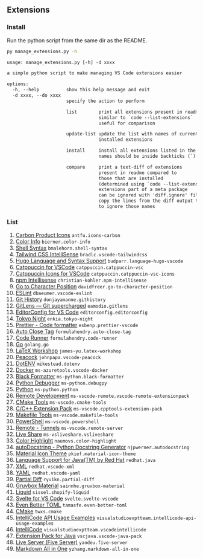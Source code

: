 ## Extensions

### Install

Run the python script from the same dir as the README.

```bash
py manage_extensions.py -h
```

```txt
usage: manage_extensions.py [-h] -d xxxx

a simple python script to make managing VS Code extensions easier

options:
  -h, --help          show this help message and exit
  -d xxxx, --do xxxx
                      specify the action to perform

                      list        print all extensions present in readme
                                  similar to `code --list-extensions`
                                  useful for comparison

                      update-list update the list with names of currently
                                  installed extensions

                      install     install all extensions listed in the readme
                                  names should be inside backticks (`)

                      compare     print a text-diff of extensions
                                  present in readme compared to
                                  those that are installed
                                  (determined using `code --list-extensions`)
                                  extensions part of a meta package
                                  can be ignored with 'diff.ignore' file
                                  copy the lines from the diff output to this file
                                  to ignore those names
```

### List

1. [Carbon Product Icons](https://marketplace.visualstudio.com/items?itemName=antfu.icons-carbon) `antfu.icons-carbon`
2. [Color Info](https://marketplace.visualstudio.com/items?itemName=bierner.color-info) `bierner.color-info`
3. [Shell Syntax](https://marketplace.visualstudio.com/items?itemName=bmalehorn.shell-syntax) `bmalehorn.shell-syntax`
4. [Tailwind CSS IntelliSense](https://marketplace.visualstudio.com/items?itemName=bradlc.vscode-tailwindcss) `bradlc.vscode-tailwindcss`
5. [Hugo Language and Syntax Support](https://marketplace.visualstudio.com/items?itemName=budparr.language-hugo-vscode) `budparr.language-hugo-vscode`
6. [Catppuccin for VSCode](https://marketplace.visualstudio.com/items?itemName=catppuccin.catppuccin-vsc) `catppuccin.catppuccin-vsc`
7. [Catppuccin Icons for VSCode](https://marketplace.visualstudio.com/items?itemName=catppuccin.catppuccin-vsc-icons) `catppuccin.catppuccin-vsc-icons`
8. [npm Intellisense](https://marketplace.visualstudio.com/items?itemName=christian-kohler.npm-intellisense) `christian-kohler.npm-intellisense`
9. [Go to Character Position](https://marketplace.visualstudio.com/items?itemName=davidfreer.go-to-character-position) `davidfreer.go-to-character-position`
10. [ESLint](https://marketplace.visualstudio.com/items?itemName=dbaeumer.vscode-eslint) `dbaeumer.vscode-eslint`
11. [Git History](https://marketplace.visualstudio.com/items?itemName=donjayamanne.githistory) `donjayamanne.githistory`
12. [GitLens — Git supercharged](https://marketplace.visualstudio.com/items?itemName=eamodio.gitlens) `eamodio.gitlens`
13. [EditorConfig for VS Code](https://marketplace.visualstudio.com/items?itemName=editorconfig.editorconfig) `editorconfig.editorconfig`
14. [Tokyo Night](https://marketplace.visualstudio.com/items?itemName=enkia.tokyo-night) `enkia.tokyo-night`
15. [Prettier - Code formatter](https://marketplace.visualstudio.com/items?itemName=esbenp.prettier-vscode) `esbenp.prettier-vscode`
16. [Auto Close Tag](https://marketplace.visualstudio.com/items?itemName=formulahendry.auto-close-tag) `formulahendry.auto-close-tag`
17. [Code Runner](https://marketplace.visualstudio.com/items?itemName=formulahendry.code-runner) `formulahendry.code-runner`
18. [Go](https://marketplace.visualstudio.com/items?itemName=golang.go) `golang.go`
19. [LaTeX Workshop](https://marketplace.visualstudio.com/items?itemName=james-yu.latex-workshop) `james-yu.latex-workshop`
20. [Peacock](https://marketplace.visualstudio.com/items?itemName=johnpapa.vscode-peacock) `johnpapa.vscode-peacock`
21. [DotENV](https://marketplace.visualstudio.com/items?itemName=mikestead.dotenv) `mikestead.dotenv`
22. [Docker](https://marketplace.visualstudio.com/items?itemName=ms-azuretools.vscode-docker) `ms-azuretools.vscode-docker`
23. [Black Formatter](https://marketplace.visualstudio.com/items?itemName=ms-python.black-formatter) `ms-python.black-formatter`
24. [Python Debugger](https://marketplace.visualstudio.com/items?itemName=ms-python.debugpy) `ms-python.debugpy`
25. [Python](https://marketplace.visualstudio.com/items?itemName=ms-python.python) `ms-python.python`
26. [Remote Development](https://marketplace.visualstudio.com/items?itemName=ms-vscode-remote.vscode-remote-extensionpack) `ms-vscode-remote.vscode-remote-extensionpack`
27. [CMake Tools](https://marketplace.visualstudio.com/items?itemName=ms-vscode.cmake-tools) `ms-vscode.cmake-tools`
28. [C/C++ Extension Pack](https://marketplace.visualstudio.com/items?itemName=ms-vscode.cpptools-extension-pack) `ms-vscode.cpptools-extension-pack`
29. [Makefile Tools](https://marketplace.visualstudio.com/items?itemName=ms-vscode.makefile-tools) `ms-vscode.makefile-tools`
30. [PowerShell](https://marketplace.visualstudio.com/items?itemName=ms-vscode.powershell) `ms-vscode.powershell`
31. [Remote - Tunnels](https://marketplace.visualstudio.com/items?itemName=ms-vscode.remote-server) `ms-vscode.remote-server`
32. [Live Share](https://marketplace.visualstudio.com/items?itemName=ms-vsliveshare.vsliveshare) `ms-vsliveshare.vsliveshare`
33. [Color Highlight](https://marketplace.visualstudio.com/items?itemName=naumovs.color-highlight) `naumovs.color-highlight`
34. [autoDocstring - Python Docstring Generator](https://marketplace.visualstudio.com/items?itemName=njpwerner.autodocstring) `njpwerner.autodocstring`
35. [Material Icon Theme](https://marketplace.visualstudio.com/items?itemName=pkief.material-icon-theme) `pkief.material-icon-theme`
36. [Language Support for Java(TM) by Red Hat](https://marketplace.visualstudio.com/items?itemName=redhat.java) `redhat.java`
37. [XML](https://marketplace.visualstudio.com/items?itemName=redhat.vscode-xml) `redhat.vscode-xml`
38. [YAML](https://marketplace.visualstudio.com/items?itemName=redhat.vscode-yaml) `redhat.vscode-yaml`
39. [Partial Diff](https://marketplace.visualstudio.com/items?itemName=ryu1kn.partial-diff) `ryu1kn.partial-diff`
40. [Gruvbox Material](https://marketplace.visualstudio.com/items?itemName=sainnhe.gruvbox-material) `sainnhe.gruvbox-material`
41. [Liquid](https://marketplace.visualstudio.com/items?itemName=sissel.shopify-liquid) `sissel.shopify-liquid`
42. [Svelte for VS Code](https://marketplace.visualstudio.com/items?itemName=svelte.svelte-vscode) `svelte.svelte-vscode`
43. [Even Better TOML](https://marketplace.visualstudio.com/items?itemName=tamasfe.even-better-toml) `tamasfe.even-better-toml`
44. [CMake](https://marketplace.visualstudio.com/items?itemName=twxs.cmake) `twxs.cmake`
45. [IntelliCode API Usage Examples](https://marketplace.visualstudio.com/items?itemName=visualstudioexptteam.intellicode-api-usage-examples) `visualstudioexptteam.intellicode-api-usage-examples`
46. [IntelliCode](https://marketplace.visualstudio.com/items?itemName=visualstudioexptteam.vscodeintellicode) `visualstudioexptteam.vscodeintellicode`
47. [Extension Pack for Java](https://marketplace.visualstudio.com/items?itemName=vscjava.vscode-java-pack) `vscjava.vscode-java-pack`
48. [Live Server (Five Server)](https://marketplace.visualstudio.com/items?itemName=yandeu.five-server) `yandeu.five-server`
49. [Markdown All in One](https://marketplace.visualstudio.com/items?itemName=yzhang.markdown-all-in-one) `yzhang.markdown-all-in-one`
